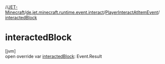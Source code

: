 //[JET-Minecraft](../../../index.md)/[de.jet.minecraft.runtime.event.interact](../index.md)/[PlayerInteractAtItemEvent](index.md)/[interactedBlock](interacted-block.md)

# interactedBlock

[jvm]\
open override var [interactedBlock](interacted-block.md): Event.Result
